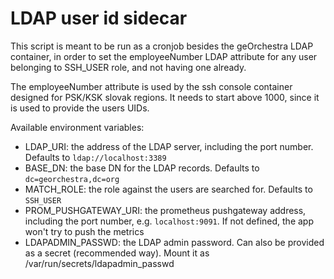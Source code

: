 # LDAP user id sidecar

This script is meant to be run as a cronjob besides the geOrchestra LDAP container,
in order to set the employeeNumber LDAP attribute for any user belonging to
SSH_USER role, and not having one already.

The employeeNumber attribute is used by the ssh console container designed for PSK/KSK slovak regions.
It needs to start above 1000, since it is used to provide the users UIDs.

Available environment variables:
* LDAP_URI: the address of the LDAP server, including the port number. Defaults to `ldap://localhost:3389`
* BASE_DN: the base DN for the LDAP records. Defaults to `dc=georchestra,dc=org`
* MATCH_ROLE: the role against the users are searched for. Defaults to `SSH_USER`
* PROM_PUSHGATEWAY_URI: the prometheus pushgateway address, including the port number, e.g. `localhost:9091`. 
If not defined, the app won't try to push the metrics
* LDAPADMIN_PASSWD: the LDAP admin password. Can also be provided as a secret (recommended way). 
Mount it as /var/run/secrets/ldapadmin_passwd